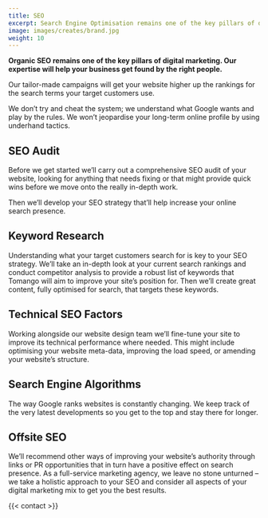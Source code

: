 ```yaml
---
title: SEO
excerpt: Search Engine Optimisation remains one of the key pillars of digital marketing. Our expertise will help your business be found for the right searches by the right people.
image: images/creates/brand.jpg
weight: 10
---
```


**Organic SEO remains one of the key pillars of digital marketing. Our expertise will help your business get found by the right people.**

Our tailor-made campaigns will get your website higher up the rankings for the search terms your target customers use.

We don’t try and cheat the system; we understand what Google wants and play by the rules. We won’t jeopardise your long-term online profile by using underhand tactics.

## SEO Audit
Before we get started we’ll carry out a comprehensive SEO audit of your website, looking for anything that needs fixing or that might provide quick wins before we move onto the really in-depth work.

Then we’ll develop your SEO strategy that’ll help increase your online search presence.

## Keyword Research
Understanding what your target customers search for is key to your SEO strategy.
We’ll take an in-depth look at your current search rankings and conduct competitor analysis to provide a robust list of keywords that Tomango will aim to improve your site’s position for.
Then we’ll create great content, fully optimised for search, that targets these keywords.

## Technical SEO Factors
Working alongside our website design team we’ll fine-tune your site to improve its technical performance where needed. This might include optimising your website meta-data, improving the load speed, or amending your website’s structure.

## Search Engine Algorithms
The way Google ranks websites is constantly changing. We keep track of the very latest developments so you get to the top and stay there for longer.

## Offsite SEO
We’ll recommend other ways of improving your website’s authority through links or PR opportunities that in turn have a positive effect on search presence.
As a full-service marketing agency, we leave no stone unturned – we take a holistic approach to your SEO and consider all aspects of your digital marketing mix to get you the best results.

{{< contact >}}
